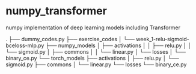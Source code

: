 # numpy_transformer
numpy implementation of deep learning models including Transformer

.
├── dummy_codes.py
├── exercise_codes
│   └── week_1-relu-sigmoid-bceloss-mlp.py
├── numpy_models
│   ├── activations
│   │   ├── relu.py
│   │   └── sigmoid.py
│   ├── commons
│   │   └── linear.py
│   └── losses
│       └── binary_ce.py
└── torch_models
    ├── activations
    │   ├── relu.py
    │   └── sigmoid.py
    ├── commons
    │   └── linear.py
    └── losses
        └── binary_ce.py